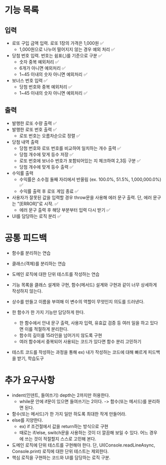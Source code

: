 # 기능 목록

## 입력

- 로또 구입 금액 입력. 로또 1장의 가격은 1,000원 ✅
  - 1,000원으로 나누어 떨어지지 않는 경우 예외 처리 ✅
- 당첨 번호 입력. 번호는 쉼표(,)를 기준으로 구분 ✅
  - 숫자 중복 예외처리 ✅
  - 6개가 아니면 예외처리 ✅
  - 1~45 이내의 숫자 아니면 예외처리 ✅
- 보너스 번호 입력 ✅
  - 당첨 번호와 중복 예외처리 ✅
  - 1~45 이내의 숫자 아니면 예외처리 ✅

## 출력

- 발행한 로또 수량 출력 ✅
- 발행한 로또 번호 출력 ✅
  - 로또 번호는 오름차순으로 정렬 ✅
- 당첨 내역 출력
  - 당첨 번호와 로또 번호를 비교하여 일치하는 개수 출력 ✅
  - 당첨 개수에 맞게 등수 저장 ✅
  - 로또 번호에 보너수 번호가 포함되어있는 지 체크하여 2,3등 구분 ✅
  - 당첨 개수에 맞게 등수 출력 ✅
- 수익률 출력
  - 수익률은 소수점 둘째 자리에서 반올림 (ex. 100.0%, 51.5%, 1,000,000.0%) ✅
  - 수익률 출력 후 로또 게임 종료 ✅
- 사용자가 잘못된 값을 입력할 경우 throw문을 사용해 에러 문구 출력. 단, 에러 문구는 "[ERROR]"로 시작. ✅
  - 에러 문구 출력 후 해당 부분부터 입력 다시 받기 ✅
- UI를 담당하는 로직 분리 ✅

# 공통 피드백

- 함수를 분리하는 연습
- 클래스(객체)를 분리하는 연습
- 도메인 로직에 대한 단위 테스트를 작성하는 연습

- 기능 목록을 클래스 설계와 구현, 함수(메서드) 설계와 구현과 같이 너무 상세하게 작성하지 않는다.
- 상수를 만들고 이름을 부여해 이 변수의 역할이 무엇인지 의도를 드러낸다.
- 한 함수가 한 가지 기능만 담당하게 한다.
  - 한 함수에서 안내 문구 출력, 사용자 입력, 유효값 검증 등 여러 일을 하고 있다면 이를 적절하게 분리한다.
  - 함수의 길이를 15라인을 넘어가지 않도록 구현
  - 여러 함수에서 중복되어 사용되는 코드가 있다면 함수 분리 고민하기
- 테스트 코드를 작성하는 과정을 통해 ex) 내가 작성하는 코드에 대해 빠르게 피드백을 받기, 학습도구

# 추가 요구사항

- indent(인덴트, 들여쓰기) depth는 2까지만 허용한다.
  - while문 안에 if문이 있으면 들여쓰기는 2이다. -> 함수(또는 메서드)를 분리하면 된다.
- 함수(또는 메서드)가 한 가지 일만 하도록 최대한 작게 만들어라.
- else를 지양한다.
  - ex) if 조건절에서 값을 return하는 방식으로 구현
  - 때로는 if/else, switch문을 사용하는 것이 더 깔끔해 보일 수 있다. 어느 경우에 쓰는 것이 적절할지 스스로 고민해 본다.
- 도메인 로직에 단위 테스트를 구현해야 한다. 단, UI(Console.readLineAsync, Console.print) 로직에 대한 단위 테스트는 제외한다.
- 핵심 로직을 구현하는 코드와 UI를 담당하는 로직 구분.

